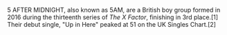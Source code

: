 5 AFTER MIDNIGHT, also known as 5AM, are a British boy group formed in 2016 during the thirteenth series of _The X Factor_, finishing in 3rd place.[1] Their debut single, "Up in Here" peaked at 51 on the UK Singles Chart.[2]
